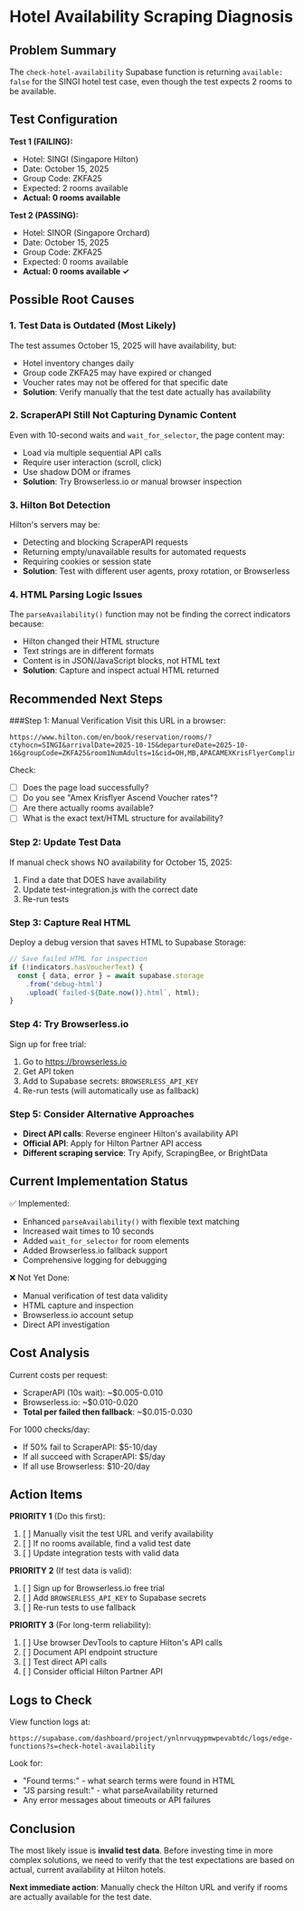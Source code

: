 # Hotel Availability Scraping Diagnosis

## Problem Summary

The `check-hotel-availability` Supabase function is returning `available: false` for the SINGI hotel test case, even though the test expects 2 rooms to be available.

## Test Configuration

**Test 1 (FAILING):**
- Hotel: SINGI (Singapore Hilton)
- Date: October 15, 2025
- Group Code: ZKFA25
- Expected: 2 rooms available
- **Actual: 0 rooms available**

**Test 2 (PASSING):**
- Hotel: SINOR (Singapore Orchard)
- Date: October 15, 2025
- Group Code: ZKFA25
- Expected: 0 rooms available
- **Actual: 0 rooms available ✓**

## Possible Root Causes

### 1. **Test Data is Outdated** (Most Likely)
The test assumes October 15, 2025 will have availability, but:
- Hotel inventory changes daily
- Group code ZKFA25 may have expired or changed
- Voucher rates may not be offered for that specific date
- **Solution**: Verify manually that the test date actually has availability

### 2. **ScraperAPI Still Not Capturing Dynamic Content**
Even with 10-second waits and `wait_for_selector`, the page content may:
- Load via multiple sequential API calls
- Require user interaction (scroll, click)
- Use shadow DOM or iframes
- **Solution**: Try Browserless.io or manual browser inspection

### 3. **Hilton Bot Detection**
Hilton's servers may be:
- Detecting and blocking ScraperAPI requests
- Returning empty/unavailable results for automated requests
- Requiring cookies or session state
- **Solution**: Test with different user agents, proxy rotation, or Browserless

### 4. **HTML Parsing Logic Issues**
The `parseAvailability()` function may not be finding the correct indicators because:
- Hilton changed their HTML structure
- Text strings are in different formats
- Content is in JSON/JavaScript blocks, not HTML text
- **Solution**: Capture and inspect actual HTML returned

## Recommended Next Steps

###Step 1: Manual Verification
Visit this URL in a browser:
```
https://www.hilton.com/en/book/reservation/rooms/?ctyhocn=SINGI&arrivalDate=2025-10-15&departureDate=2025-10-16&groupCode=ZKFA25&room1NumAdults=1&cid=OH,MB,APACAMEXKrisFlyerComplimentaryNight,MULTIBR,OfferCTA,Offer,Book
```

Check:
- [ ] Does the page load successfully?
- [ ] Do you see "Amex Krisflyer Ascend Voucher rates"?
- [ ] Are there actually rooms available?
- [ ] What is the exact text/HTML structure for availability?

### Step 2: Update Test Data
If manual check shows NO availability for October 15, 2025:
1. Find a date that DOES have availability
2. Update test-integration.js with the correct date
3. Re-run tests

### Step 3: Capture Real HTML
Deploy a debug version that saves HTML to Supabase Storage:
```typescript
// Save failed HTML for inspection
if (!indicators.hasVoucherText) {
  const { data, error } = await supabase.storage
    .from('debug-html')
    .upload(`failed-${Date.now()}.html`, html);
}
```

### Step 4: Try Browserless.io
Sign up for free trial:
1. Go to https://browserless.io
2. Get API token
3. Add to Supabase secrets: `BROWSERLESS_API_KEY`
4. Re-run tests (will automatically use as fallback)

### Step 5: Consider Alternative Approaches
- **Direct API calls**: Reverse engineer Hilton's availability API
- **Official API**: Apply for Hilton Partner API access
- **Different scraping service**: Try Apify, ScrapingBee, or BrightData

## Current Implementation Status

✅ Implemented:
- Enhanced `parseAvailability()` with flexible text matching
- Increased wait times to 10 seconds
- Added `wait_for_selector` for room elements
- Added Browserless.io fallback support
- Comprehensive logging for debugging

❌ Not Yet Done:
- Manual verification of test data validity
- HTML capture and inspection
- Browserless.io account setup
- Direct API investigation

## Cost Analysis

Current costs per request:
- ScraperAPI (10s wait): ~$0.005-0.010
- Browserless.io: ~$0.010-0.020
- **Total per failed then fallback**: ~$0.015-0.030

For 1000 checks/day:
- If 50% fail to ScraperAPI: $5-10/day
- If all succeed with ScraperAPI: $5/day
- If all use Browserless: $10-20/day

## Action Items

**PRIORITY 1** (Do this first):
1. [ ] Manually visit the test URL and verify availability
2. [ ] If no rooms available, find a valid test date
3. [ ] Update integration tests with valid data

**PRIORITY 2** (If test data is valid):
1. [ ] Sign up for Browserless.io free trial
2. [ ] Add `BROWSERLESS_API_KEY` to Supabase secrets
3. [ ] Re-run tests to use fallback

**PRIORITY 3** (For long-term reliability):
1. [ ] Use browser DevTools to capture Hilton's API calls
2. [ ] Document API endpoint structure
3. [ ] Test direct API calls
4. [ ] Consider official Hilton Partner API

## Logs to Check

View function logs at:
```
https://supabase.com/dashboard/project/ynlnrvuqypmwpevabtdc/logs/edge-functions?s=check-hotel-availability
```

Look for:
- "Found terms:" - what search terms were found in HTML
- "JS parsing result:" - what parseAvailability returned
- Any error messages about timeouts or API failures

## Conclusion

The most likely issue is **invalid test data**. Before investing time in more complex solutions, we need to verify that the test expectations are based on actual, current availability at Hilton hotels.

**Next immediate action**: Manually check the Hilton URL and verify if rooms are actually available for the test date.